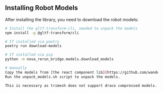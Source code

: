 ## Installing Robot Models

After installing the library, you need to download the robot models:

```bash
# Install the gltf-transform-cli, needed to unpack the models
npm install -g @gltf-transform/cli

# If installed via poetry
poetry run download-models

# If installed via pip
python -m nova_rerun_bridge.models.download_models

# manually
Copy the models from [the react component lib](https://github.com/wandelbotsgmbh/wandelbots-js-react-components/tree/main/public/models) into the draco folder.
Run the unpack_models.sh script to unpack the models.

This is necessary as trimesh does not support draco compressed models.
```
